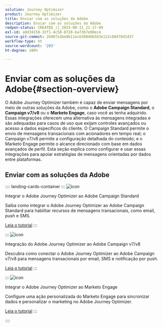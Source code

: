 ```yaml
---
solution: Journey Optimizer
product: Journey Optimizer
title: Enviar com as soluções da Adobe
description: Enviar com as soluções da Adobe
redpen-status: CREATED_||_2025-08-11_21-17-09
exl-id: a8d34150-32f1-4c58-8728-ba73b7e90ec4
source-git-commit: 2b907a3be8b11ac6308d0b563e122c88478d1d37
workflow-type: ht
source-wordcount: '203'
ht-degree: 100%

---
```


# Enviar com as soluções da Adobe{#section-overview}

O Adobe Journey Optimizer também é capaz de enviar mensagens por meio de outras soluções da Adobe, como o **Adobe Campaign Standard**, o **Campaign v7/v8** ou o **Marketo Engage**, caso você as tenha adquirido. Essas integrações oferecem uma alternativa às mensagens integradas e são adequadas para casos de uso que exijam controles avançados ou acesso a dados específicos do cliente. O Campaign Standard permite o envio de mensagens transacionais com acionadores em tempo real; o Campaign v7/v8 permite a configuração detalhada do conteúdo; e o Marketo Engage permite o alcance direcionado com base em dados avançados de perfil. Esta seção explica como configurar e usar essas integrações para apoiar estratégias de mensagens orientadas por dados entre plataformas.

## Enviar com as soluções da Adobe

:::: landing-cards-container
:::
![icon](https://cdn.experienceleague.adobe.com/icons/puzzle-piece.svg?lang=pt-BR)

Integrar o Adobe Journey Optimizer ao Adobe Campaign Standard

Saiba como integrar o Adobe Journey Optimizer ao Adobe Campaign Standard para habilitar recursos de mensagens transacionais, como email, push e SMS.

[Leia o tutorial](../using/action/acs-action.md)
:::

:::
![icon](https://cdn.experienceleague.adobe.com/icons/puzzle-piece.svg?lang=pt-BR)

Integração do Adobe Journey Optimizer ao Adobe Campaign v7/v8

Descubra como conectar o Adobe Journey Optimizer ao Adobe Campaign v7/v8 para mensagens transacionais por email, SMS e notificação por push.

[Leia o tutorial](../using/action/acc-action.md)
:::

:::
![icon](https://cdn.experienceleague.adobe.com/icons/puzzle-piece.svg?lang=pt-BR)

Integrar o Adobe Journey Optimizer ao Marketo Engage

Configure uma ação personalizada do Marketo Engage para sincronizar dados e personalizar o marketing no Adobe Journey Optimizer.

[Leia o tutorial](../using/action/marketo-engage.md)
:::

::::
